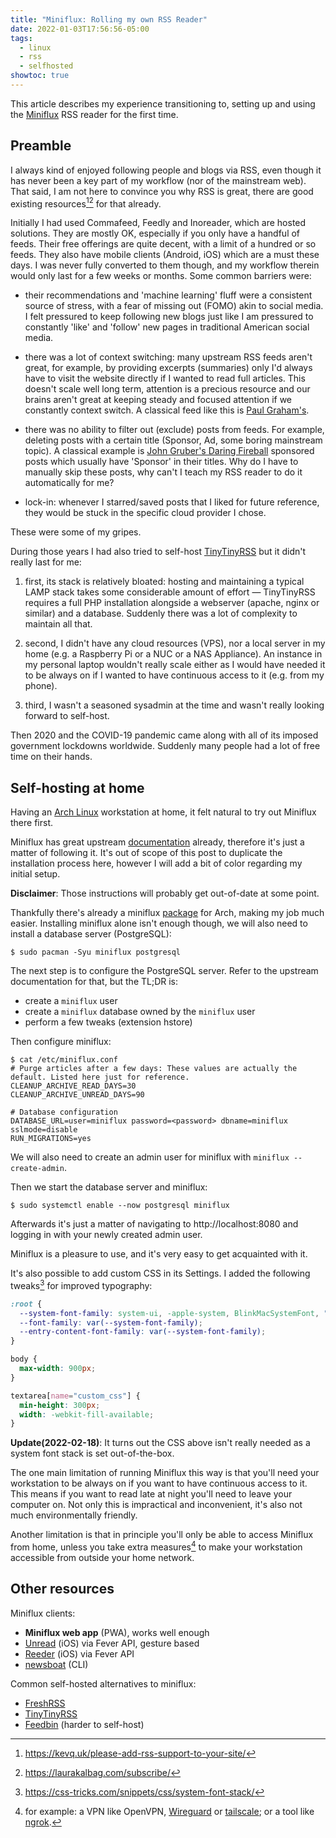 ```yaml
---
title: "Miniflux: Rolling my own RSS Reader"
date: 2022-01-03T17:56:56-05:00
tags:
  - linux
  - rss
  - selfhosted
showtoc: true
---
```


This article describes my experience transitioning to, setting up and using the
[Miniflux](https://miniflux.app/) RSS reader for the first time.

<!--more-->

## Preamble

I always kind of enjoyed following people and blogs via RSS, even though it has never been a key part of my workflow (nor of the mainstream web). That said, I am not here to convince you why RSS is great, there are good existing resources[^kevq][^laura] for that already.

Initially I had used Commafeed, Feedly and Inoreader, which are hosted solutions. They are mostly OK, especially if you only have a handful of feeds. Their free offerings are quite decent, with a limit of a hundred or so feeds. They also have mobile clients (Android, iOS) which are a must these days. I was never fully converted to them though, and my workflow therein would only last for a few weeks or months. Some common barriers were:

- their recommendations and 'machine learning' fluff were a consistent source of stress, with a fear of missing out (FOMO) akin to social media. I felt pressured to keep following new blogs just like I am pressured to constantly 'like' and 'follow' new pages in traditional American social media.

- there was a lot of context switching: many upstream RSS feeds aren't great, for example, by providing excerpts (summaries) only I'd always have to visit the website directly if I wanted to read full articles. This doesn't scale well long term, attention is a precious resource and our brains aren't great at keeping steady and focused attention if we constantly context switch. A classical feed like this is [Paul Graham's](http://www.aaronsw.com/2002/feeds/pgessays.rss).

- there was no ability to filter out (exclude) posts from feeds. For example, deleting posts with a certain title (Sponsor, Ad, some boring mainstream topic). A classical example is [John Gruber's Daring Fireball](https://daringfireball.net/) sponsored posts which usually have 'Sponsor' in their titles. Why do I have to manually skip these posts, why can't I teach my RSS reader to do it automatically for me?

- lock-in: whenever I starred/saved posts that I liked for future reference, they would be stuck in the specific cloud provider I chose.

These were some of my gripes.

During those years I had also tried to self-host [TinyTinyRSS][tinytinyrss] but it didn't really last for me:

1. first, its stack is relatively bloated: hosting and maintaining a typical LAMP stack takes some considerable amount of effort — TinyTinyRSS requires a full PHP installation alongside a webserver (apache, nginx or similar) and a database. Suddenly there was a lot of complexity to maintain all that.

2. second, I didn't have any cloud resources (VPS), nor a local server in my home (e.g. a Raspberry Pi or a NUC or a NAS Appliance). An instance in my personal laptop wouldn't really scale either as I would have needed it to be always on if I wanted to have continuous access to it (e.g. from my phone).

3. third, I wasn't a seasoned sysadmin at the time and wasn't really looking forward to self-host.

Then 2020 and the COVID-19 pandemic came along with all of its imposed
government lockdowns worldwide. Suddenly many people had a lot of free time on
their hands.

## Self-hosting at home

Having an [Arch Linux](https://archlinux.org/) workstation at home, it felt natural to try out Miniflux there first.

Miniflux has great upstream [documentation](https://miniflux.app/docs/installation.html#debian) already, therefore it's just a matter of following it. It's out of scope of this post to duplicate the installation process here, however I will add a bit of color regarding my initial setup.

**Disclaimer**: Those instructions will probably get out-of-date at some point.

Thankfully there's already a miniflux [package](https://archlinux.org/packages/community/x86_64/miniflux/) for Arch, making my job much easier. Installing miniflux alone isn't enough though, we will also need to install a database server (PostgreSQL):

```shell
$ sudo pacman -Syu miniflux postgresql
```

The next step is to configure the PostgreSQL server. Refer to the upstream documentation for that, but the TL;DR is:

- create a `miniflux` user
- create a `miniflux` database owned by the `miniflux` user
- perform a few tweaks (extension hstore)

Then configure miniflux:

```shell
$ cat /etc/miniflux.conf
# Purge articles after a few days: These values are actually the default. Listed here just for reference.
CLEANUP_ARCHIVE_READ_DAYS=30
CLEANUP_ARCHIVE_UNREAD_DAYS=90

# Database configuration
DATABASE_URL=user=miniflux password=<password> dbname=miniflux sslmode=disable
RUN_MIGRATIONS=yes
```

We will also need to create an admin user for miniflux with `miniflux --create-admin`.

Then we start the database server and miniflux:

```shell
$ sudo systemctl enable --now postgresql miniflux
```

Afterwards it's just a matter of navigating to http://localhost:8080 and logging in with your newly created admin user.

Miniflux is a pleasure to use, and it's very easy to get acquainted with it.

It's also possible to add custom CSS in its Settings. I added the following tweaks[^system-font-stack] for improved typography:

```css
:root {
  --system-font-family: system-ui, -apple-system, BlinkMacSystemFont, "Segoe UI", Roboto, Helvetica, Arial, "Noto Sans", sans-serif, "Apple Color Emoji", "Segoe UI Emoji", "Segoe UI Symbol", "Noto Color Emoji";
  --font-family: var(--system-font-family);
  --entry-content-font-family: var(--system-font-family);
}

body {
  max-width: 900px;
}

textarea[name="custom_css"] {
  min-height: 300px;
  width: -webkit-fill-available;
}
```

**Update(2022-02-18)**: It turns out the CSS above isn't really needed as a system font stack is set out-of-the-box.

The one main limitation of running Miniflux this way is that you'll need your workstation to be always on if you want to have continuous access to it. This means if you want to read late at night you'll need to leave your computer on. Not only this is impractical and inconvenient, it's also not much environmentally friendly.

Another limitation is that in principle you'll only be able to access Miniflux from home, unless you take extra measures[^extra-measures] to make your workstation accessible from outside your home network.

## Other resources

Miniflux clients:

- **Miniflux web app** (PWA), works well enough
- [Unread](https://apps.apple.com/us/app/unread-an-rss-reader/id1363637349) (iOS) via Fever API, gesture based
- [Reeder](https://reederapp.com/) (iOS) via Fever API
- [newsboat](https://newsboat.org/releases/2.21/docs/newsboat.html#_miniflux) (CLI)

Common self-hosted alternatives to miniflux:

- [FreshRSS][freshrss]
- [TinyTinyRSS][tinytinyrss]
- [Feedbin][feedbin] (harder to self-host)


[feedbin]: https://feedbin.com/
[freshrss]: https://freshrss.org/
[tinytinyrss]: https://tt-rss.org/

[^kevq]: https://kevq.uk/please-add-rss-support-to-your-site/
[^laura]: https://laurakalbag.com/subscribe/
[^system-font-stack]: https://css-tricks.com/snippets/css/system-font-stack/
[^extra-measures]: for example: a VPN like OpenVPN, [Wireguard](https://www.wireguard.com/) or [tailscale](https://tailscale.com/); or a tool like [ngrok](https://ngrok.com/).
